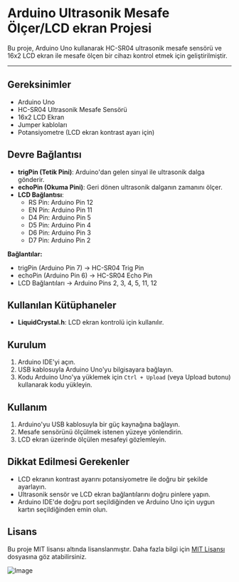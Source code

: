 # Arduino Ultrasonik Mesafe Ölçer/LCD ekran Projesi

Bu proje, Arduino Uno kullanarak HC-SR04 ultrasonik mesafe sensörü ve 16x2 LCD ekran ile mesafe ölçen bir cihazı kontrol etmek için geliştirilmiştir.

---

## Gereksinimler

- Arduino Uno
- HC-SR04 Ultrasonik Mesafe Sensörü
- 16x2 LCD Ekran
- Jumper kabloları
- Potansiyometre (LCD ekran kontrast ayarı için)


## Devre Bağlantısı

- **trigPin (Tetik Pini)**: Arduino'dan gelen sinyal ile ultrasonik dalga gönderir.
- **echoPin (Okuma Pini)**: Geri dönen ultrasonik dalganın zamanını ölçer.
- **LCD Bağlantısı**:
  - RS Pin: Arduino Pin 12
  - EN Pin: Arduino Pin 11
  - D4 Pin: Arduino Pin 5
  - D5 Pin: Arduino Pin 4
  - D6 Pin: Arduino Pin 3
  - D7 Pin: Arduino Pin 2

**Bağlantılar:**
- trigPin (Arduino Pin 7) → HC-SR04 Trig Pin
- echoPin (Arduino Pin 6) → HC-SR04 Echo Pin
- LCD Bağlantıları → Arduino Pins 2, 3, 4, 5, 11, 12

## Kullanılan Kütüphaneler

- **LiquidCrystal.h**: LCD ekran kontrolü için kullanılır.

## Kurulum

1. Arduino IDE'yi açın.
2. USB kablosuyla Arduino Uno'yu bilgisayara bağlayın.
3. Kodu Arduino Uno'ya yüklemek için `Ctrl + Upload` (veya Upload butonu) kullanarak kodu yükleyin.

## Kullanım

1. Arduino'yu USB kablosuyla bir güç kaynağına bağlayın.
2. Mesafe sensörünü ölçülmek istenen yüzeye yönlendirin.
3. LCD ekran üzerinde ölçülen mesafeyi gözlemleyin.

## Dikkat Edilmesi Gerekenler

- LCD ekranın kontrast ayarını potansiyometre ile doğru bir şekilde ayarlayın.
- Ultrasonik sensör ve LCD ekran bağlantılarını doğru pinlere yapın.
- Arduino IDE'de doğru port seçildiğinden ve Arduino Uno için uygun kartın seçildiğinden emin olun.

## Lisans

Bu proje MIT lisansı altında lisanslanmıştır. Daha fazla bilgi için [MIT Lisansı](LICENSE) dosyasına göz atabilirsiniz.



![Image](https://github.com/user-attachments/assets/f27441de-36c4-4bb9-8892-468fd1c3554b)

